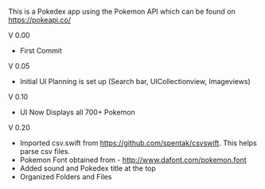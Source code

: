 This is a Pokedex app using the Pokemon API which can be found on https://pokeapi.co/


V 0.00 
- First Commit

V 0.05 
- Initial UI Planning is set up (Search bar, UICollectionview, Imageviews)

V 0.10 
- UI Now Displays all 700+ Pokemon

V 0.20 
- Imported csv.swift from https://github.com/spentak/csvswift. This helps parse csv files.
- Pokemon Font obtained from - http://www.dafont.com/pokemon.font
- Added sound and Pokedex title at the top
- Organized Folders and Files

